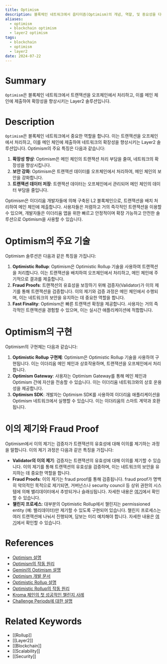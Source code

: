 ```yaml
---
title: Optimism
description: 블록체인 네트워크에서 옵티미즘(Optimism)의 개념, 역할, 및 중요성을 다룹니다.
aliases:
  - optimism
  - blockchain optimism
  - layer2 optimism
tags:
  - blockchain
  - optimism
  - layer2
date: 2024-07-22
---
```

# Summary

`Optimism`은 블록체인 네트워크에서 트랜잭션을 오프체인에서 처리하고, 이를 메인 체인에 제출하여 확장성을 향상시키는 Layer2 솔루션입니다.

# Description

`Optimism`은 블록체인 네트워크에서 중요한 역할을 합니다. 이는 트랜잭션을 오프체인에서 처리하고, 이를 메인 체인에 제출하여 네트워크의 확장성을 향상시키는 Layer2 솔루션입니다. Optimism의 주요 특징은 다음과 같습니다:

1. **확장성 향상**: Optimism은 메인 체인의 트랜잭션 처리 부담을 줄여, 네트워크의 확장성을 향상시킵니다.
2. **보안 강화**: Optimism은 트랜잭션 데이터를 오프체인에서 처리하여, 메인 체인의 보안을 강화합니다.
3. **트랜잭션 데이터 저장**: 트랜잭션 데이터는 오프체인에서 관리되어 메인 체인의 데이터 부담을 줄입니다.

Optimism은 이더리움 개발자들에 의해 구축된 L2 블록체인으로, 트랜잭션을 배치 처리하여 메인 체인에 제출합니다. 사용자들은 저렴하고 거의 즉각적인 트랜잭션을 이용할 수 있으며, 개발자들은 이더리움 앱을 위한 빠르고 안정적이며 확장 가능하고 안전한 솔루션으로 Optimism을 사용할 수 있습니다.

# Optimism의 주요 기술

Optimism 솔루션은 다음과 같은 특징을 가집니다:

1. **Optimistic Rollup**: Optimism은 Optimistic Rollup 기술을 사용하여 트랜잭션을 처리합니다. 이는 트랜잭션을 배치하여 오프체인에서 처리하고, 메인 체인에 주기적으로 결과를 제출합니다.
2. **Fraud Proofs**: 트랜잭션의 유효성을 보장하기 위해 검증자(Validator)가 이의 제기를 통해 트랜잭션을 검증합니다. 이의 제기와 검증 과정은 메인 체인에서 수행되며, 이는 네트워크의 보안을 유지하는 데 중요한 역할을 합니다.
3. **Fast Finality**: Optimism은 빠른 트랜잭션 확정을 제공합니다. 사용자는 거의 즉각적인 트랜잭션을 경험할 수 있으며, 이는 실시간 애플리케이션에 적합합니다.

# Optimism의 구현

Optimism의 구현체는 다음과 같습니다:

1. **Optimistic Rollup 구현체**: Optimism은 Optimistic Rollup 기술을 사용하여 구현됩니다. 이는 이더리움 메인 체인과 상호작용하며, 트랜잭션을 오프체인에서 처리합니다.
2. **Optimism Gateway**: 사용자는 Optimism Gateway를 통해 메인 체인과 Optimism 간에 자산을 전송할 수 있습니다. 이는 이더리움 네트워크와의 상호 운용성을 제공합니다.
3. **Optimism SDK**: 개발자는 Optimism SDK를 사용하여 이더리움 애플리케이션을 Optimism 네트워크에서 실행할 수 있습니다. 이는 이더리움의 스마트 계약과 호환됩니다.

# 이의 제기와 Fraud Proof

Optimism에서 이의 제기는 검증자가 트랜잭션의 유효성에 대해 이의를 제기하는 과정을 말합니다. 이의 제기 과정은 다음과 같은 특징을 가집니다:

- **Validator의 이의 제기**: 검증자는 트랜잭션의 유효성에 대해 이의를 제기할 수 있습니다. 이의 제기를 통해 트랜잭션의 유효성을 검증하며, 이는 네트워크의 보안을 유지하는 데 중요한 역할을 합니다.
- **Fraud Proofs**: 이의 제기는 fraud proof를 통해 검증됩니다. fraud proof가 명백히 악의적인 목적으로 제기되면, 거버넌스나 security council 등 상위 권한의 시스템에 의해 밸리데이터에서 추방되거나 슬래싱됩니다. 자세한 내용은 [여기](https://docs.optimism.io/stack/protocol/rollup/overview)에서 확인할 수 있습니다.
- **챌린지 프로세스**: 대부분의 Optimistic Rollup에서 챌린지는 permissioned entity (예: 밸리데이터)만 제기할 수 있도록 구현되어 있습니다. 챌린지 프로세스는 여러 트랜잭션에 나눠서 진행되며, 담보는 미리 예치해야 합니다. 자세한 내용은 [여기](https://blog.kroma.network/about-the-first-successful-challenge-on-kroma-mainnet-aeca715b05d7)에서 확인할 수 있습니다.

# References

- [Optimism 설명](<https://en.wikipedia.org/wiki/Optimism_(blockchain)>)
- [Optimism의 작동 원리](https://ethereum.org/en/developers/docs/scaling/optimistic-rollups/)
- [Gemini의 Optimism 설명](https://www.gemini.com/cryptopedia/search?query=optimism)
- [Optimism 개발 문서](https://docs.optimism.io/stack/protocol/rollup/overview)
- [Optimistic Rollup 설명](https://docs.optimism.io/stack/protocol/rollup/overview)
- [Optimistic Rollup의 작동 원리](https://ethereum.org/en/developers/docs/scaling/optimistic-rollups/)
- [Kroma 체인의 첫 성공적인 챌린지 사례](https://blog.kroma.network/about-the-first-successful-challenge-on-kroma-mainnet-aeca715b05d7)
- [Challenge Periods에 대한 설명](https://kelvinfichter.com/pages/thoughts/challenge-periods/)

# Related Keywords

- [[Rollup]]
- [[Layer2]]
- [[Blockchain]]
- [[Scalability]]
- [[Security]]
